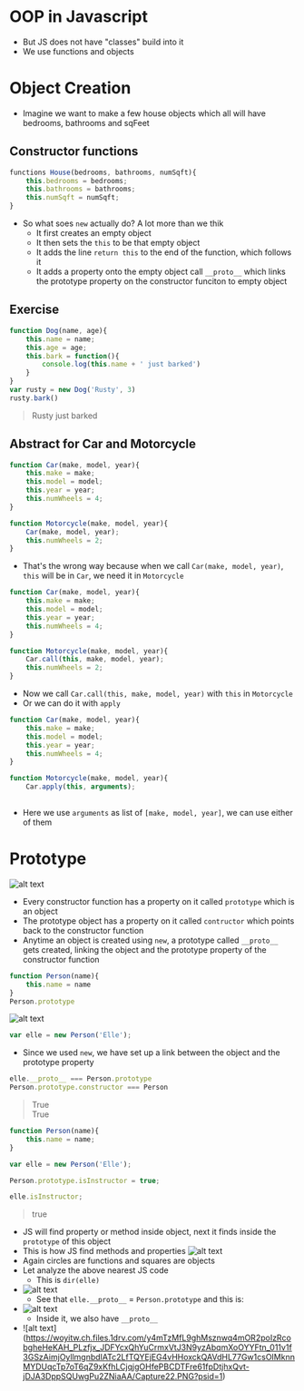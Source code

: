 # OOP in Javascript
* But JS does not have "classes" build into it
* We use functions and objects

# Object Creation
* Imagine we want to make a few house objects which all will have bedrooms, bathrooms and sqFeet

## Constructor functions
```javascript
functions House(bedrooms, bathrooms, numSqft){
	this.bedrooms = bedrooms;
	this.bathrooms = bathrooms;
	this.numSqft = numSqft;
}
```
* So what soes `new` actually do? A lot more than we thik
	* It first creates an empty object
	* It then sets the `this` to be that empty object
	* It adds the line `return this` to the end of the function, which follows it
	* It adds a property onto the empty object call `__proto__` which links the prototype property on the constructor funciton to empty object

## Exercise
```javascript
function Dog(name, age){
	this.name = name;
	this.age = age;
	this.bark = function(){
		console.log(this.name + ' just barked')
	}
}
var rusty = new Dog('Rusty', 3)
rusty.bark()
```
> Rusty just barked

## Abstract for Car and Motorcycle
```javascript
function Car(make, model, year){
	this.make = make;
	this.model = model;
	this.year = year;
	this.numWheels = 4;
}

function Motorcycle(make, model, year){
	Car(make, model, year);
	this.numWheels = 2;
}
```
* That's the wrong way because when we call `Car(make, model, year)`, `this` will be in `Car`, we need it in `Motorcycle`
```javascript
function Car(make, model, year){
	this.make = make;
	this.model = model;
	this.year = year;
	this.numWheels = 4;
}

function Motorcycle(make, model, year){
	Car.call(this, make, model, year);
	this.numWheels = 2;
}
```
* Now we call `Car.call(this, make, model, year)` with `this` in `Motorcycle`
* Or we can do it with `apply`
```javascript
function Car(make, model, year){
	this.make = make;
	this.model = model;
	this.year = year;
	this.numWheels = 4;
}

function Motorcycle(make, model, year){
	Car.apply(this, arguments);
	
```
* Here we use `arguments` as list of `[make, model, year]`, we can use either of them

# Prototype
![alt text](https://746lia.ch.files.1drv.com/y4mNhZ-JwyimR7VydBJ-994y6HytECuJIQsrPs2yStd1RF3poknm95ZJZLno7DF6pcYtK-OQ6ue538oDyN7qg9muc87rfmB1Ng5KQ3gEqZSoUmPuFQgWDTiBznk92V9TnZu50ifVftxY1aNfAsz5TXKsM4Ng_8XVOTHDyJ2lj6FiJvU0iiyup-dicIP62vPR5DSZ0b577KE48pF8nFSvW5lrg/Capture17.PNG?psid=1)
* Every constructor function has a property on it called `prototype` which is an object
* The prototype object has a property on it called `contructor` which points back to the constructor function
* Anytime an object is created using `new`, a prototype called `__proto__` gets created, linking the object and the prototype property of the constructor function
```javascript
function Person(name){
	this.name = name
}
Person.prototype
```
![alt text](https://woz0iq.ch.files.1drv.com/y4m16IKLqWNOyOK25r6lFeRCurz1_MQlRPYR7kgq_wCwVKR7rw7XriDpBFDtep_L0A-qdMEvD9JmAHEso4wrcZc2tfCF9nUiXiZtlUiUoClq49mc_x7hDL9UFOdzbTndOC32_HpUhoHjzS9Nao7IagspeRBTAJip3pCCy_wSier1Mr05lrBrAOEFwUuY-BPssWjiJ7HpbSGzzyu3cCfxxKnzA/Capture18.PNG?psid=1)
```javascript
var elle = new Person('Elle');
```
* Since we used `new`, we have set up a link between the object and the prototype property
```javascript
elle.__proto__ === Person.prototype
Person.prototype.constructor === Person
```
> True  
> True
```javascript
function Person(name){
	this.name = name;
}

var elle = new Person('Elle');

Person.prototype.isInstructor = true;

elle.isInstructor;
```
> true
* JS will find property or method inside object, next it finds inside the `prototype` of this object
* This is how JS find methods and properties
![alt text](https://woxzrq.ch.files.1drv.com/y4mdxOvj7SUhXnghcrYbauyqj0AJT65prLDSQTozVigwL3nH0T5WcTYPeFA19-sjormiyFDFIaUDQaQ1zdZDmv1VVSVWV34VqsfH57BbuZ4PcEOFgMelY8sPLp4-PQO2cdBcknCBbxjLm329qqLdz5Lonm8CmwBj0o5NlX_gI10BdzosAb0pD1Z_Xtp3bue9LN8bLEvgNUAclpzPDT_hMDATQ/Capture19.PNG?psid=1)
* Again circles are functions and squares are objects
* Let analyze the above nearest JS code
	* This is `dir(elle)`
* ![alt text](https://wowqcw.ch.files.1drv.com/y4mlpao-kZTkF9Zm7aGSinwmqiF1WGBwCSKVGlNDdiO9CGVxyZhoqYXDc4LvPNFHudg9wJ-7vlJ0ycG_TvJrq2VOMVHF7iV1bHf0-gDcWaEAE-ZS70dozdSZVgDVLHopNg7N8yxw2HeE6kDR3uXT6h8n5Ny1AA4myAfMFQnehox5YJ6wLnYXFOWXigOmOw4tmHDuap5rVN24pW47mSUzBM4Tw/Capture20.PNG?psid=1)
	* See that `elle.__proto__` = `Person.prototype` and this is:
* ![alt text](https://woyplg.ch.files.1drv.com/y4mry5hQp94JWGi6Y-YtOESmoknIL-eF4S6usqWPS9l3stHtGN4gYSMmm7KnefHcV5uR0b6H496IWz6hpBzJCveMDsPg2vNwhb36JlO3bImIUPjHVsG65ZX8a7BOIGTD99unRd-fPGRtcS9Fj_amjkiFcE2NaOefyY5hDMUFV4Tp0ndRBUK7WJy7ZuI-VK_KlpeBurmwuHlFRNkDj9kIqmvOw/Capture21.PNG?psid=1)
	* Inside it, we also have `__proto__`
* ![alt text]	(https://woyitw.ch.files.1drv.com/y4mTzMfL9ghMsznwq4mOR2poIzRcobgheHeKAH_PLzfjx_JDFYcxQhYuCrmxVtJ3N9yzAbqmXoOYYFtn_011v1f3GSzAimjOyllmgnbdIATc2LfTQYEjEG4vHHoxckQAVdHL77Gw1csOIMknnMYDUqcTp7oT6qZ9xKfhLCjqjgOHfePBCDTFre61fpDtjhxQvt-jDJA3DppSQUwgPu2ZNiaAA/Capture22.PNG?psid=1)